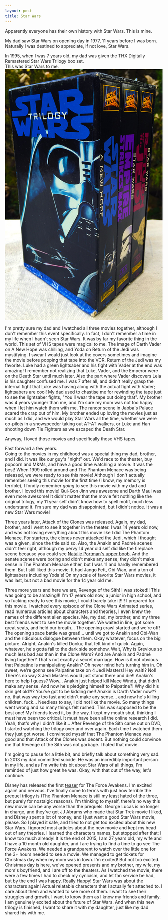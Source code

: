 ```yaml
---
layout: post
title: Star Wars
---
```


Apparently everyone has their own history with Star Wars.  This is mine.

My dad saw Star Wars on opening day in 1977, 11 years before I was born.
Naturally I was destined to appreciate, if not love, Star Wars.

In 1995, when I was 7 years old, my dad was given the THX Digitally Remastered Star Wars Trilogy box set.
<br>This was Star Wars to me.
![Star Wars!](/images/star-wars-box-set.jpg)

I'm pretty sure my dad and I watched all three movies together, although I don't remember this
event specifically.  In fact, I don't remember a time in my life when I hadn't seen Star Wars.
It was by far my favorite thing in the world.  This set of VHS tapes were magical to me.
The image of Darth Vader on A New Hope was chilling, and Yoda on Return of the Jedi was
mystifying.  I swear I would just look at the covers sometimes and imagine the movie before
popping that tape into the VCR.  Return of the Jedi was my favorite.
Luke had a green lightsaber and his fight with Vader at the end was amazing!
I remember not realizing that Luke, Vader, and the Emperor were on the Death Star until much later.
Also the part where Vader discovers Leia is his daughter confused me.  I was 7 after all, and didn't really grasp
the internal fight that Luke was having along with the actual fight with Vader; lightsabers are cool!
My dad used to chastise me for rewinding the tape just to see the lightsaber fights,
"You'll wear the tape out doing that".  My brother was 4 years younger than me,
and I'm sure my mom was not too happy when I let him watch them with me.  The rancor scene in Jabba's Palace scared the crap out of him.
My brother ended up loving the movies just as much as I did, and we would play Star Wars all
the time, whether we were co-pilots in a snowspeeder taking out AT-AT walkers, or Luke and Han
shooting down Tie Fighters as we escaped the Death Star.

Anyway, I loved those movies and specifically those VHS tapes.

Fast forward a few years.
<br>Going to the movies in my childhood was a special thing my dad, brother, and I did.
It was like our guy's "night" out.  We'd race to the theater, buy popcorn and M&Ms, and have a
good time watching a movie.  It was the best!
When 1999 rolled around and The Phantom Menace was being released, we were ready to see this
movie!  Although I don't actually remember seeing this movie for the first time (I know, my memory is terrible),
I fondly remember _going_ to see this movie with my dad and brother.  I loved this movie!
Qui-Gon Jinn was awesome and Darth Maul was even more awesome!  It didn't matter that the movie felt
nothing like the original trilogy, my 11 year self didn't know how to spell motif, much less understand it.
I'm sure my dad was disappointed, but I didn't notice.  It was a new Star Wars movie!

Three years later, Attack of the Clones was released.  Again, my dad, brother, and I went to
see it together in the theater.  I was 14 years old now, and was not loving everything about
this movie like I did The Phantom Menace.  For starters, the clones never attacked the Jedi,
which I thought was a given, since the title said so.  Also, the Anakin and Padmé scenes didn't feel
right, although my pervy 14 year old self did like the fireplace scene because you could see
[Natalie Portman's upper boob](/images/star-wars-natalie-portman.gif).
And the senate scenes were boring and didn't make any sense; they didn't make sense in The
Phantom Menace either, but I was 11 and hardly remembered them.  But I still liked this movie.
It had Jango Fett, Obi-Wan, and a ton of lightsabers including Yoda's!  On my scale
of favorite Star Wars movies, it was last, but not a bad movie for the 14 year old me.

Three more years and here we are, Revenge of the Sith!  I was stoked!! This was going to be amazing!!!
I'm 17 years old now, a junior in high school, and so fucking ready to see this movie, I could
barely take it!!!! I prepared for this movie.  I watched every episode of the Clone Wars Animated series,
read numerous articles about characters and theories, I even knew the names of the different alien species.
Me, my dad, my brother, and my three best friends went to see the movie together.  We waited in line,
got some great seats, and held our breath...
The opening crawl started and we're off!  The opening space battle was great!... until
we got to Anakin and Obi-Wan and the ridiculous dialogue between them.  Okay whatever, focus
on the big picture.  Alright, Anakin's killed Dooku; that felt kind of quick. Again,
whatever, he's gotta fall to the dark side somehow.  Wait, Why is Grevious so much less bad ass
than in the Clone Wars?  And are Anakin and Padmé living together? That's not exactly a secret
marriage.  How is it not obvious that Palpatine is manipulating Anakin?  Oh never mind he's
turning him in.  Oh sweet, we're gonna see Palpatine take on 4 Jedi Masters! Hey wait!? No!!
There's no way 3 Jedi Masters would just stand there and die!!  Anakin's here to help I guess?
Wow... Anakin just helped kill Mace Windu, that didn't make any sense.  And now he's pledging himself to Palpatine?!
Why did his skin get old?!?  You've got to be kidding me!! Anakin is Darth Vader now?? no, that was way too
fast and didn't make any sense... and now he's killing children. fuck...  Needless to say, I
did not like the movie.  So many things went wrong and so many things felt rushed.  This was supposed
to be the best one!  My friends loved it, by the way. I kept my mouth shut, thinking I must have been too
critical.  It must have been all the online research I did.  Yeah, that's why I didn't like it...
After Revenge of the Sith came out on DVD, I started watching the trilogy over and over again.
Each time I watched them they just got worse.  I convinced myself that The Phantom Menace was
good and that Attack of the Clones was decent.  But nothing could convince me that Revenge of
the Sith was not garbage.  I hated that movie.

I'm going to pause for a little bit, and briefly talk about
something very sad.  In 2013 my dad committed suicide.  He was an incredibly important person
in my life, and as I'm write this bit about Star Wars of all things, I'm reminded of just how
great he was.  Okay, with that out of the way, let's continue.

Disney has released the first [teaser](https://youtu.be/erLk59H86ww) for The Force Awakens.
I'm excited again! and nervous.  I've finally come to terms with just how terrible the prequel trilogy is (The Phantom Menace
is still my least hated of the three, but purely for nostalgic reasons).
I'm thinking to myself, there's no way this new movie can be any worse than the prequels.
George Lucas is no longer in charge, and they've got JJ Abrams who made that Star Trek movie I
liked, and Disney spent a lot of money, and I just want a good Star Wars movie, please.
So I played it safe, and tried to not get too excited about this new Star Wars.  I ignored most articles
about the new movie and kept my head out of any theories.  I learned the characters names, but
stopped after that; I know too much already!
It is the end of 2015, I am 27 years old, my wife and I have a 10 month old daughter,
and I are trying to find a time to go see The Force Awakens.
We needed a grandparent to watch over the little one for the 3+ hours needed to see a movie.
We managed to get tickets for Christmas day when my mom was in town.
I'm excited!  But not too excited.
Christmas day is here, we've opened presents and my brother, my wife, my mom's boyfriend, and I are off to the
theaters.  As I watched the movie, there were a few times I had to check my cynicism, and let fan service be had,
but by the end I was happy. Really Happy! Star Wars was about the characters again!  Actual
relatable characters that I actually felt attached to.  I care about them and wanted to see
more of them.  I want to see their struggles and growth.  I want to know them as I know my friends and family.
I am genuinely excited about the future of Star Wars.
And when this new trilogy is finished, I want to share it with my daughter, just like my dad shared his with me.
